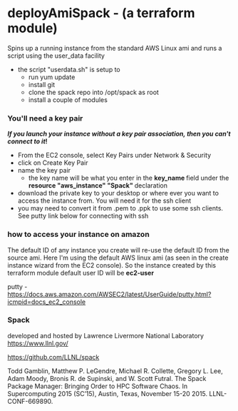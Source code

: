 # deployAmiSpack - (a terraform module)
Spins up a running instance from the standard AWS Linux ami and runs a script using the user_data facility    
 - the script "userdata.sh" is setup to        
 	- run yum update     
 	- install git     
 	- clone the spack repo into /opt/spack as root    
 	- install a couple of modules    


### You'll need a key pair

<b><i>If you launch your instance without a key pair association, then you can't connect to it</i>!</b>

- From the EC2 console, select Key Pairs under Network & Security
- click on Create Key Pair
- name the key pair 
	- the key name will be what you enter in the <b> key_name </b> field under the <b> resource "aws_instance" "Spack" </b> declaration
- download the private key to your desktop or where ever you want to access the instance from. You will need it for the ssh client
- you may need to convert it from .pem to .ppk to use some ssh clients. See putty link below for connecting with ssh


### how to access your instance on amazon

The default ID of any instance you create will re-use the default ID from the source ami. Here I'm using the default AWS linux ami (as seen in the create instance wizard from the EC2 console).
So the instance created by this terraform module default user ID will be <b> ec2-user </b>

  putty -
	https://docs.aws.amazon.com/AWSEC2/latest/UserGuide/putty.html?icmpid=docs_ec2_console


### Spack

developed and hosted by Lawrence Livermore National Laboratory 
https://www.llnl.gov/

https://github.com/LLNL/spack

Todd Gamblin, Matthew P. LeGendre, Michael R. Collette, Gregory L. Lee, Adam Moody, Bronis R. de Supinski, and W. Scott Futral. The Spack Package Manager: Bringing Order to HPC Software Chaos. In Supercomputing 2015 (SC’15), Austin, Texas, November 15-20 2015. LLNL-CONF-669890.

